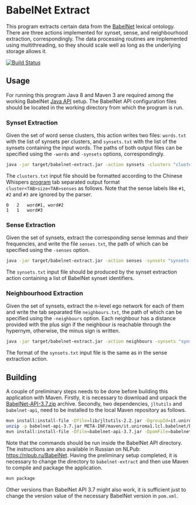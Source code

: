 BabelNet Extract
================

This program extracts certain data from the [BabelNet](http://babelnet.org/) lexical ontology. There are three actions implemented for synset, sense, and neighbourhood extraction, correspondingly. The data processing routines are implemented using multithreading, so they should scale well as long as the underlying storage allows it.

[![Build Status][travis_ci_badge]][travis_ci_link]

[travis_ci_badge]: https://travis-ci.org/tudarmstadt-lt/babelnet-extract.svg
[travis_ci_link]: https://travis-ci.org/tudarmstadt-lt/babelnet-extract

Usage
-----

For running this program Java 8 and Maven 3 are required among the working BabelNet [Java API](http://babelnet.org/download) setup. The BabelNet API configuration files should be located in the working directory from which the program is run.

### Synset Extraction

Given the set of word sense clusters, this action writes two files: `words.txt` with the list of synsets per clusters, and `synsets.txt` with the list of the synsets containing the input words. The paths of both output files can be specified using the `-words` and `-synsets` options, correspondingly.

```bash
java -jar target/babelnet-extract.jar -action synsets -clusters "clusters.txt" -words "words.txt" -synsets "synsets.txt"
```

The `clusters.txt` input file should be formatted according to the Chinese Whispers [program](https://github.com/tudarmstadt-lt/chinese-whispers) tab separated output format `cluster<TAB>size<TAB>senses` as follows. Note that the sense labels like `#1`, `#2` and `#3` are ignored by the parser.

```
0	2	word#1, word#2
1	1	word#3
```

### Sense Extraction

Given the set of synsets, extract the corresponding sense lemmas and their frequencies, and write the file `senses.txt`, the path of which can be specified using the `-senses` option.

```bash
java -jar target/babelnet-extract.jar -action senses -synsets "synsets.txt" -senses "senses.txt"
```

The `synsets.txt` input file should be produced by the synset extraction action containing a list of BabelNet synset identifiers.

### Neighbourhood Extraction

Given the set of synsets, extract the n-level ego network for each of them and write the tab separated file `neighbours.txt`, the path of which can be specified using the `-neighbours` option. Each neighbour has a distance provided with the plus sign if the neighbour is reachable through the hypernym, otherwise, the minus sign is written.

```bash
java -jar target/babelnet-extract.jar -action neighbours -synsets "synsets.txt" -depth 2 -neighbours "neighbours.txt"
```

The format of the `synsets.txt` input file is the same as in the sense extraction action.

Building
--------

A couple of preliminary steps needs to be done before building this application with Maven. Firstly, it is necessary to download and unpack the [BabelNet-API-3.7.zip](http://babelnet.org/data/3.7/BabelNet-API-3.7.zip) archive. Secondly, two dependencies, `jltutils` and `babelnet-api`, need to be installed to the local Maven repository as follows.

```bash
mvn install:install-file -Dfile=lib/jltutils-2.2.jar -DgroupId=it.uniroma1.lcl.jlt -DartifactId=jltutils -Dversion=2.2 -Dpackaging=jar
unzip -p babelnet-api-3.7.jar META-INF/maven/it.uniroma1.lcl.babelnet/babelnet-api/pom.xml | grep -vP '<(scope|systemPath)>' >babelnet-api-3.7.pom
mvn install:install-file -Dfile=babelnet-api-3.7.jar -DpomFile=babelnet-api-3.7.pom
```

Note that the commands should be run inside the BabelNet API directory. The instructions are also available in Russian on NLPub: <https://nlpub.ru/BabelNet>. Having the preliminary setup completed, it is necessary to change the directory to `babelnet-extract` and then use Maven to compile and package the application.

```bash
mvn package
```

Other versions than BabelNet API 3.7 might also work, it is sufficient just to change the version value of the necessary BabelNet version in `pom.xml`.
